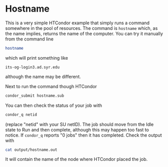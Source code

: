 # Hostname

This is a very simple HTCondor example that simply runs a command somewhere
in the pool of resources.  The command is `hostname` which, as the name implies,
returns the name of the computer.  You can try it manually from the command line

```bash
hostname
```

which will print something like

```
its-og-login3.ad.syr.edu
```

although the name may be different.

Next to run the command though HTCondor

```bash
condor_submit hostname.sub
```

You can then check the status of your job with

```bash
condor_q netid
```

(replace "netid" with your SU netID).  The job should move from the Idle state to Run and then complete,
although this may happen too fast to notice.  If `condor_q` reports "0 jobs" then it has completed.  Check
the output with

```bash
cat output/hostname.out
```

It will contain the name of the node where HTCondor placed the job.


